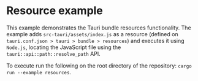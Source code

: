 # Resource example

This example demonstrates the Tauri bundle resources functionality. The example adds `src-tauri/assets/index.js` as a resource (defined on `tauri.conf.json > tauri > bundle > resources`) and executes it using `Node.js`, locating the JavaScript file using the `tauri::api::path::resolve_path` API.

To execute run the following on the root directory of the repository: `cargo run --example resources`.
